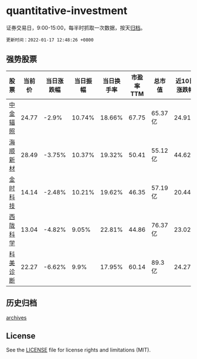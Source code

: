 # quantitative-investment

证券交易日，9:00-15:00，每半时抓取一次数据，按天[归档](archives)。

`更新时间：2022-01-17 12:48:26 +0800`

## 强势股票

|股票|当前价|当日涨跌幅|当日振幅|当日换手率|市盈率TTM|总市值|近10日涨跌幅|
|----|----|----|----|----|----|----|----|
|[中金辐照](https://xueqiu.com/S/SZ300962)|24.77|-2.9%|10.74%|18.66%|67.75|65.37亿|24.91%|
|[海顺新材](https://xueqiu.com/S/SZ300501)|28.49|-3.75%|10.37%|19.32%|50.41|55.12亿|44.62%|
|[金时科技](https://xueqiu.com/S/SZ002951)|14.14|-2.48%|10.21%|19.62%|46.35|57.19亿|20.44%|
|[西陇科学](https://xueqiu.com/S/SZ002584)|13.04|-4.82%|9.05%|22.81%|44.86|76.37亿|23.02%|
|[科美诊断](https://xueqiu.com/S/SH688468)|22.27|-6.62%|9.9%|17.95%|60.14|89.3亿|24.27%|

## 历史归档

[archives](archives)

## License

See the [LICENSE](LICENSE) file for license rights and limitations (MIT).
